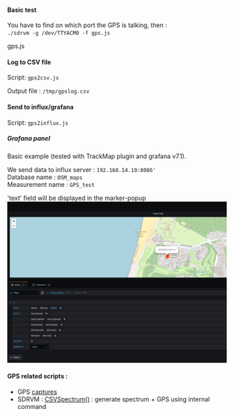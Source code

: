#### Basic test


You have to find on which port the GPS is talking, then :  
`./sdrvm -g /dev/TTYACM0 -f gps.js`

gps.js  


#### Log to CSV file

Script: `gps2csv.js`  

Output file : `/tmp/gpslog.csv`  

#### Send to influx/grafana

Script: `gps2influx.js`  

##### Grafana panel

Basic example (tested with TrackMap plugin and grafana v7.1).  

We send data to influx server : `192.168.14.10:8086'`  
Database name  : `OSM_maps`  
Measurement name : `GPS_test`

'text' field will be displayed in the marker-popup  
![panel](grafana_dashboard.jpg)


#### GPS related scripts :

- GPS [captures]( ../RX/spectrum/GPS/)  
- SDRVM : [CSVSpectrum()](http://sdrvm.sdrtechnologies.fr/iq/#csvspectrum) : generate spectrum + GPS using internal command  

     
     
